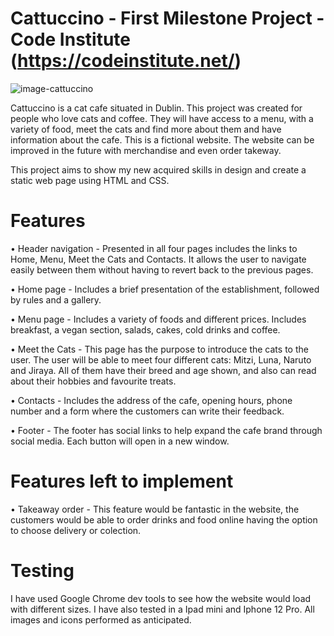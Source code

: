 # Cattuccino - First Milestone Project - Code Institute (https://codeinstitute.net/)


![image-cattuccino](https://user-images.githubusercontent.com/111059036/195872534-1056061f-f966-41e6-bfd3-f1fa4fa82a53.png)


Cattuccino is a cat cafe situated in Dublin. This project was created for people who love cats and coffee. They will have access to a menu, with a variety of food, meet the cats and find more about them and have information about the cafe. This is a fictional website. 
The website can be improved in the future with merchandise and even order takeway.

This project aims to show my new acquired skills in design and create a static web page using HTML and CSS.


# Features

  • Header navigation - Presented in all four pages includes the links to Home, Menu, Meet the Cats and Contacts. It allows the user to navigate easily between them without having to revert back to the previous pages.
  
  • Home page - Includes a brief presentation of the establishment, followed by rules and a gallery.
  
  • Menu page - Includes a variety of foods and different prices. Includes breakfast, a vegan section, salads, cakes, cold drinks and coffee.
  
  • Meet the Cats - This page has the purpose to introduce the cats to the user. The user will be able to meet four different cats: Mitzi, Luna, Naruto and Jiraya. All of them have their breed and age shown, and also can read about their hobbies and favourite treats.
  
  • Contacts - Includes the address of the cafe, opening hours, phone number and a form where the customers can write their feedback.
  
  • Footer - The footer has social links to help expand the cafe brand through social media. Each button will open in a new window.
  
  # Features left to implement
  
  • Takeaway order - This feature would be fantastic in the website, the customers would be able to order drinks and food online having the option to choose delivery or colection.
  
  # Testing
  
  I have used Google Chrome dev tools to see how the website would load with different sizes. I have also tested in a Ipad mini and Iphone 12 Pro. All images and icons performed as anticipated. 
